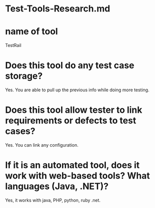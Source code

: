 # Test-Tools-Research.md
# name of tool 
 TestRail
# Does this tool do any test case storage?
Yes. You are able to pull up the previous info while doing more testing.

# Does this tool allow tester to link requirements or defects to test cases? 
Yes. You can link any configuration.

# If it is an automated tool, does it work with web-based tools? What languages (Java, .NET)? 
Yes, it works with java, PHP, python, ruby .net.

